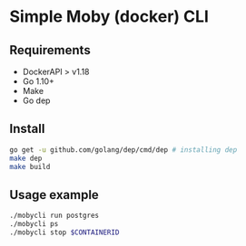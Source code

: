 # Simple Moby (docker) CLI

## Requirements

 - DockerAPI > v1.18
 - Go 1.10+
 - Make
 - Go dep

## Install
```bash
go get -u github.com/golang/dep/cmd/dep # installing dep
make dep
make build
```

## Usage example

```sh
./mobycli run postgres
./mobycli ps
./mobycli stop $CONTAINERID

```
